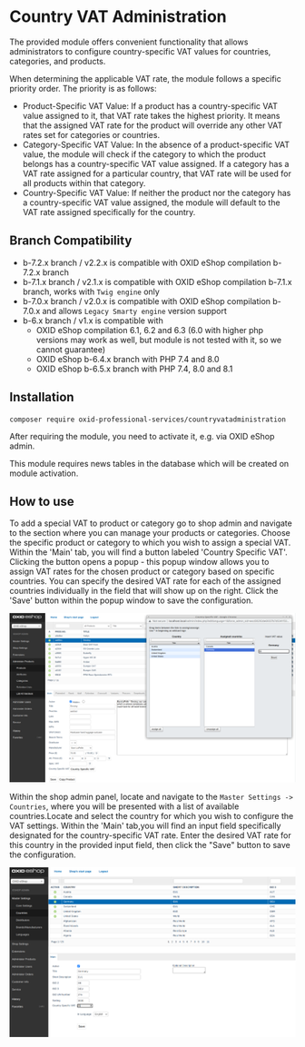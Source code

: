 # Country VAT Administration

The provided module offers convenient functionality that allows administrators to configure country-specific VAT values
for countries, categories, and products.

When determining the applicable VAT rate, the module follows a specific priority order. The priority is as follows:
* Product-Specific VAT Value: If a product has a country-specific VAT value assigned to it, that VAT rate takes
the highest priority. It means that the assigned VAT rate for the product will override any other VAT rates set for categories or countries.
* Category-Specific VAT Value: In the absence of a product-specific VAT value, the module will check if the category
to which the product belongs has a country-specific VAT value assigned. If a category has a VAT rate assigned for
a particular country, that VAT rate will be used for all products within that category.
* Country-Specific VAT Value: If neither the product nor the category has a country-specific VAT value assigned,
the module will default to the VAT rate assigned specifically for the country.


## Branch Compatibility

* b-7.2.x branch / v2.2.x is compatible with OXID eShop compilation b-7.2.x branch
* b-7.1.x branch / v2.1.x is compatible with OXID eShop compilation b-7.1.x branch, works with `Twig engine` only
* b-7.0.x branch / v2.0.x is compatible with OXID eShop compilation b-7.0.x and allows `Legacy Smarty engine` version support
* b-6.x branch / v1.x is compatible with
  * OXID eShop compilation 6.1, 6.2 and 6.3 (6.0 with higher php versions may work as well, but module is not tested with it, so we cannot guarantee)
  * OXID eShop b-6.4.x branch with PHP 7.4 and 8.0
  * OXID eShop b-6.5.x branch with PHP 7.4, 8.0 and 8.1


## Installation 

```
composer require oxid-professional-services/countryvatadministration
```

After requiring the module, you need to activate it, e.g. via OXID eShop admin.

This module requires news tables in the database which will be created on module activation.

## How to use

To add a special VAT to product or category go to shop admin and navigate to the section where
you can manage your products or categories. Choose the specific product or category
to which you wish to assign a special VAT. Within the 'Main' tab, you will find a button labeled 'Country Specific VAT'.
Clicking the button opens a popup - this popup window allows you to assign VAT rates
for the chosen product or category based on specific countries.
You can specify the desired VAT rate for each of the assigned countries individually
in the field that will show up on the right. Click the 'Save' button within the popup window to save the configuration.

![Image alt](./assign-vat.png)

Within the shop admin panel, locate and navigate to the `Master Settings -> Countries`, where you will be presented
with a list of available countries.Locate and select the country for which you wish to configure the VAT settings.
Within the 'Main' tab,you will find an input field specifically designated for the country-specific VAT rate. 
Enter the desired VAT rate for this country in the provided input field, then click the "Save" button to save the configuration.

![Image alt](./assign-country-vat.png)
